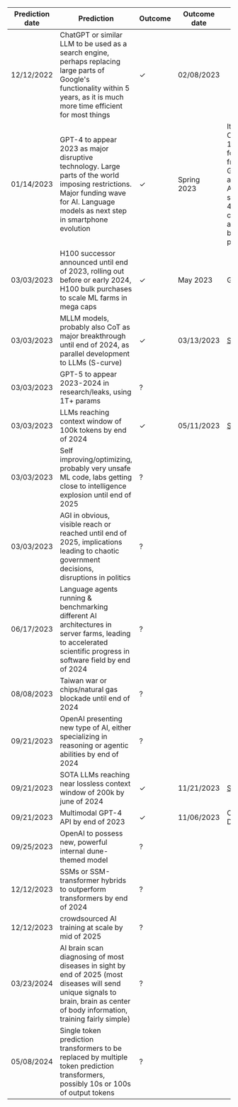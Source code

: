 | Prediction date | Prediction                                                                                                                                                                             | Outcome | Outcome date | Note                                                                                                                                                 |
| ----------------|----------------------------------------------------------------------------------------------------------------------------------------------------------------------------------------|---------|--------------|------------------------------------------------------------------------------------------------------------------------------------------------------|
| 12/12/2022      | ChatGPT or similar LLM to be used as a search engine, perhaps replacing large parts of Google's functionality within 5 years, as it is much more time efficient for most things        | ✓       | 02/08/2023   |                                                                                                                                                      |
| 01/14/2023      | GPT-4 to appear 2023 as major disruptive technology. Large parts of the world imposing restrictions. Major funding wave for AI. Language models as next step in smartphone evolution   | ✓       | Spring 2023  | Italy bans ChatGPT, 10 billion for OpenAI from MSFT, Google announcing AI android suite, GPT-4 solving captchas, assisting blind people              | 
| 03/03/2023      | H100 successor announced until end of 2023, rolling out before or early 2024, H100 bulk purchases to scale ML farms in mega caps                                                       | ✓       | May 2023     | GH200                                                                                                                                                |   
| 03/03/2023      | MLLM models, probably also CoT as major breakthrough until end of 2024, as parallel development to LLMs (S-curve)                                                                      | ✓       | 03/13/2023   | [Source](https://openai.com/research/gpt-4)                                                                                                          |     
| 03/03/2023      | GPT-5 to appear 2023-2024 in research/leaks, using 1T+ params                                                                                                                          | ?       |              |                                                                                                                                                      |
| 03/03/2023      | LLMs reaching context window of 100k tokens by end of 2024                                                                                                                             | ✓       | 05/11/2023   | [Source](https://twitter.com/AnthropicAI/status/1656700154190389248)                                                                                 |
| 03/03/2023      | Self improving/optimizing, probably very unsafe ML code, labs getting close to intelligence explosion until end of 2025                                                                | ?       |              |                                                                                                                                                      |
| 03/03/2023      | AGI in obvious, visible reach or reached until end of 2025, implications leading to chaotic government decisions, disruptions in politics                                              | ?       |              |                                                                                                                                                      |
| 06/17/2023      | Language agents running & benchmarking different AI architectures in server farms, leading to accelerated scientific progress in software field by end of 2024                         | ?       |              |                                                                                                                                                      |
| 08/08/2023      | Taiwan war or chips/natural gas blockade until end of 2024                                                                                                                             | ?       |              |                                                                                                                                                      |
| 09/21/2023      | OpenAI presenting new type of AI, either specializing in reasoning or agentic abilities by end of 2024                                                                                 | ?       |              |                                                                                                                                                      |
| 09/21/2023      | SOTA LLMs reaching near lossless context window of 200k by june of 2024                                                                                                                | ✓       | 11/21/2023   | [Source](https://twitter.com/AnthropicAI/status/1727001773888659753)                                                                                 |
| 09/21/2023      | Multimodal GPT-4 API by end of 2023                                                                                                                                                    | ✓       | 11/06/2023   | OpenAI DevDay                                                                                                                                        |
| 09/25/2023      | OpenAI to possess new, powerful internal dune-themed model                                                                                                                             | ?       |              |                                                                                                                                                      |
| 12/12/2023      | SSMs or SSM-transformer hybrids to outperform transformers by end of 2024                                                                                                              | ?       |              |                                                                                                                                                      |
| 12/12/2023      | crowdsourced AI training at scale by mid of 2025                                                                                                                                       | ?       |              |                                                                                                                                                      |
| 03/23/2024      | AI brain scan diagnosing of most diseases in sight by end of 2025 (most diseases will send unique signals to brain, brain as center of body information, training fairly simple)       | ?       |              |                                                                                                                                                      |
| 05/08/2024      | Single token prediction transformers to be replaced by multiple token prediction transformers, possibly 10s or 100s of output tokens                                                   | ?       |              |                                                                                                                                                      |
